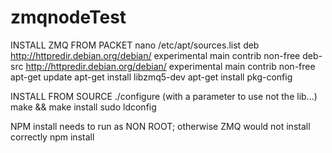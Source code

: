 # zmqnodeTest


INSTALL ZMQ FROM PACKET
nano  /etc/apt/sources.list
deb http://httpredir.debian.org/debian/ experimental main contrib non-free
deb-src http://httpredir.debian.org/debian/ experimental main contrib 
non-free
apt-get update
apt-get install libzmq5-dev
apt-get install pkg-config 

INSTALL FROM SOURCE
./configure                 (with a parameter to use not the lib...)
make && make install
sudo ldconfig

NPM
install needs to run as NON ROOT; otherwise ZMQ would not install correctly
npm install
